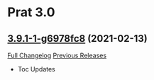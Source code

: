 # Prat 3.0

## [3.9.1-1-g6978fc8](https://github.com/sylvanaar/prat-3-0/tree/6978fc805bff74a62d91b9c0a793031a208f93c5) (2021-02-13)
[Full Changelog](https://github.com/sylvanaar/prat-3-0/compare/3.9.1...6978fc805bff74a62d91b9c0a793031a208f93c5) [Previous Releases](https://github.com/sylvanaar/prat-3-0/releases)

- Toc Updates  
